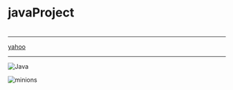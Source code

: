 # javaProject
#

<hr>

[yahoo](http://tw.yahoo.com)

<hr>

![Java](https://upload.wikimedia.org/wikipedia/zh/8/88/Java_logo.png)

![minions](https://www.techapple.com/wp-content/uploads/2018/03/tenor_1.gif)
